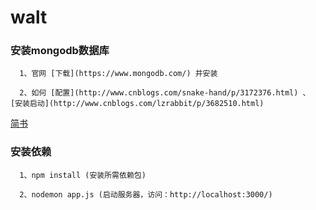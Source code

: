 # walt

### 安装mongodb数据库
```
  1、官网 [下载](https://www.mongodb.com/) 并安装

  2、如何 [配置](http://www.cnblogs.com/snake-hand/p/3172376.html) 、 [安装启动](http://www.cnblogs.com/lzrabbit/p/3682510.html)

```
[简书](http://jianshu.io)

### 安装依赖
```
  1、npm install (安装所需依赖包)

  2、nodemon app.js (启动服务器，访问：http://localhost:3000/)

```